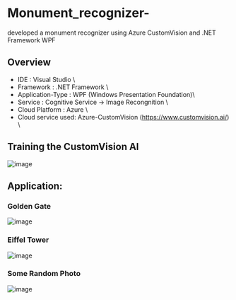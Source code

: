 # Monument_recognizer-
developed a monument recognizer using Azure CustomVision and .NET Framework WPF

## Overview
* IDE :                 Visual Studio \
* Framework :           .NET Framework \
* Application-Type :    WPF (Windows Presentation Foundation)\
* Service :             Cognitive Service -> Image Recongnition \
* Cloud Platform :      Azure \
* Cloud service used:   Azure-CustomVision (https://www.customvision.ai/) \

## Training the CustomVision AI

  ![image](https://github.com/SRDhanush16/Monument_recognizer-/assets/141258864/9c4da996-2320-44ee-a16b-43e95f314e48)

## Application:

### Golden Gate ###

  ![image](https://github.com/SRDhanush16/Monument_recognizer-/assets/141258864/76986534-3173-4a17-a5ae-5332bc4de825)

### Eiffel Tower ###

  ![image](https://github.com/SRDhanush16/Monument_recognizer-/assets/141258864/7d49b5db-53be-44c0-a61a-804150874d6b)

### Some Random Photo  ###

  ![image](https://github.com/SRDhanush16/Monument_recognizer-/assets/141258864/9edfc1b5-2e80-4bc2-aa58-b1671dc886cb)



